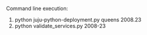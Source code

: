 Command line execution:

1. python juju-python-deployment.py queens 2008.23
2. python validate_services.py 2008-23
